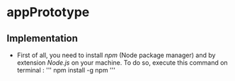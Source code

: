 # appPrototype
## Implementation
- First of all, you need to install _npm_ (Node package manager) and by extension _Node.js_ on your machine. To do so, execute this command on terminal :
'''
npm install -g npm
''' 
